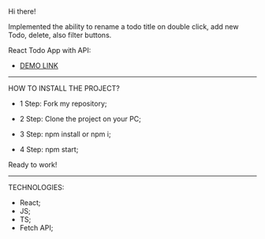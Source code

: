 Hi there!

Implemented the ability to rename a todo title on double click, add new Todo, delete, also filter buttons.

React Todo App with API:

- [DEMO LINK](https://Reptiloid044.github.io/react_todo-app-with-api/)

________________________________________________________

HOW TO INSTALL THE PROJECT?

- 1 Step:
Fork my repository;

- 2 Step:
Clone the project on your PC;

- 3 Step:
npm install or npm i;

- 4 Step:
npm start;

Ready to work!

________________________________________________________

TECHNOLOGIES:

- React;
- JS;
- TS;
- Fetch API;
